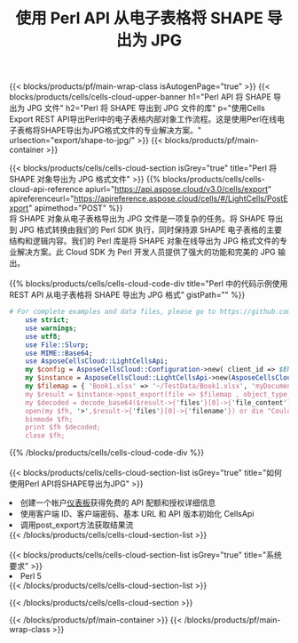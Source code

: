 ﻿---
title: 使用 Perl API 从电子表格将 SHAPE 导出为 JPG
description: Aspose.Cells Cloud REST API 支持将 Excel 文件和内部对象导出为各种格式文件。 SDK支持多种开发语言。它们包括 Android、C#、Go、Java、NodeJS、Perl、PHP、Python、Ruby 和 swift。
url: /zh/perl/export/shape-to-jpg/
---
{{< blocks/products/pf/main-wrap-class isAutogenPage="true" >}}
{{< blocks/products/cells/cells-cloud-upper-banner h1="Perl API 将 SHAPE 导出为 JPG 文件" h2="Perl 将 SHAPE 导出到 JPG 文件的库" p="使用Cells Export REST API导出Perl中的电子表格内部对象工作流程。这是使用Perl在线电子表格将SHAPE导出为JPG格式文件的专业解决方案。" urlsection="export/shape-to-jpg/" >}}
{{< blocks/products/pf/main-container >}}

{{< blocks/products/cells/cells-cloud-section isGrey="true" title="Perl 将 SHAPE 对象导出为 JPG 格式文件" >}}
{{% blocks/products/cells/cells-cloud-api-reference apiurl="https://api.aspose.cloud/v3.0/cells/export" apireferenceurl="https://apireference.aspose.cloud/cells/#/LightCells/PostExport" apimethod="POST" %}}
<br/>
将 SHAPE 对象从电子表格导出为 JPG 文件是一项复杂的任务。将 SHAPE 导出到 JPG 格式转换由我们的 Perl SDK 执行，同时保持源 SHAPE 电子表格的主要结构和逻辑内容。我们的 Perl 库是将 SHAPE 对象在线导出为 JPG 格式文件的专业解决方案。此 Cloud SDK 为 Perl 开发人员提供了强大的功能和完美的 JPG 输出。
<br/>
<br/>
{{% blocks/products/cells/cells-cloud-code-div title="Perl 中的代码示例使用 REST API 从电子表格将 SHAPE 导出为 JPG 格式" gistPath="" %}}
  
```perl
# For complete examples and data files, please go to https://github.com/aspose-cells-cloud/aspose-cells-cloud-perl/
    use strict;
    use warnings;
    use utf8; 
    use File::Slurp;
    use MIME::Base64;
    use AsposeCellsCloud::LightCellsApi;
    my $config = AsposeCellsCloud::Configuration->new( client_id => $ENV{'ProductClientId'}, client_secret => $ENV{'ProductClientSecret'});
    my $instance = AsposeCellsCloud::LightCellsApi->new(AsposeCellsCloud::ApiClient->new( $config));
    my $filemap = { 'Book1.xlsx' => '~/TestData/Book1.xlsx', 'myDocument.xlsx' => ~/TestData/myDocument.xlsx'};
    my $result = $instance->post_export(file => $filemap , object_type => 'shape',format => 'jpg');
    my $decoded = decode_base64($result->{'files'}[0]->{'file_content'});
    open(my $fh, '>',$result->{'files'}[0]->{'filename'}) or die "Could not open file!";
    binmode $fh;
    print $fh $decoded;
    close $fh;
```
   
{{% /blocks/products/cells/cells-cloud-code-div %}}
<br/>
<br/>
{{< blocks/products/cells/cells-cloud-section-list isGrey="true" title="如何使用Perl API将SHAPE导出为JPG" >}}
<li>创建一个帐户<a href="https://dashboard.aspose.cloud/">仪表板</a>获得免费的 API 配额和授权详细信息</li>
<li>使用客户端 ID、客户端密码、基本 URL 和 API 版本初始化 CellsApi</li>
<li>调用post_export方法获取结果流</li>
{{< /blocks/products/cells/cells-cloud-section-list >}}
<br/>
<br/>
{{< blocks/products/cells/cells-cloud-section-list isGrey="true" title="系统要求" >}}
<li>Perl 5</li>
{{< /blocks/products/cells/cells-cloud-section-list >}}

{{< /blocks/products/cells/cells-cloud-section >}}

{{< /blocks/products/pf/main-container >}}
{{< /blocks/products/pf/main-wrap-class >}}
